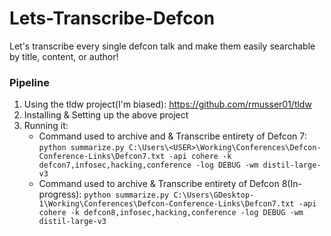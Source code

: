 # Lets-Transcribe-Defcon
Let's transcribe every single defcon talk and make them easily searchable by title, content, or author!

### Pipeline
1. Using the tldw project(I'm biased): https://github.com/rmusser01/tldw
2. Installing & Setting up the above project
3. Running it: 
	* Command used to archive and & Transcribe entirety of Defcon 7: `python summarize.py C:\Users\<USER>\Working\Conferences\Defcon-Conference-Links\Defcon7.txt -api cohere -k defcon7,infosec,hacking,conference -log DEBUG -wm distil-large-v3`
	* Command used to archive & Transcribe entirety of Defcon 8(In-progress): `python summarize.py C:\Users\GDesktop-1\Working\Conferences\Defcon-Conference-Links\Defcon7.txt -api cohere -k defcon8,infosec,hacking,conference -log DEBUG -wm distil-large-v3`